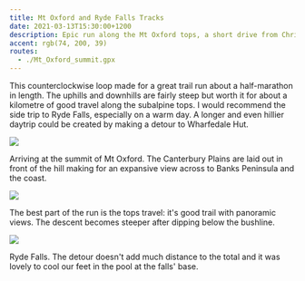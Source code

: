 ```yaml
---
title: Mt Oxford and Ryde Falls Tracks
date: 2021-03-13T15:30:00+1200
description: Epic run along the Mt Oxford tops, a short drive from Christchurch
accent: rgb(74, 200, 39)
routes:
  - ./Mt_Oxford_summit.gpx
---
```


This counterclockwise loop made for a great trail run about a half-marathon in length. The uphills and downhills are fairly steep but worth it for about a kilometre of good travel along the subalpine tops. I would recommend the side trip to Ryde Falls, especially on a warm day. A longer and even hillier daytrip could be created by making a detour to Wharfedale Hut.

![][top]

<figcaption>Arriving at the summit of Mt Oxford. The Canterbury Plains are laid out in front of the hill making for an expansive view across to Banks Peninsula and the coast.</figcaption>

![][running]

<figcaption>The best part of the run is the tops travel: it's good trail with panoramic views. The descent becomes steeper after dipping below the bushline.</figcaption>

![][falls]

<figcaption>Ryde Falls. The detour doesn't add much distance to the total and it was lovely to cool our feet in the pool at the falls' base.</figcaption>

[top]: ./PXL_20210313_002054778.jpg
[running]: ./PXL_20210313_011706689.jpg
[falls]: ./PXL_20210313_022211835.jpg
